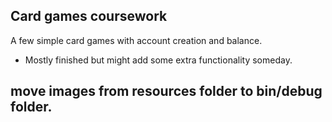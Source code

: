 ## Card games coursework
A few simple card games with account creation and balance.
- Mostly finished but might add some extra functionality someday.
## move images from resources folder to bin/debug folder.
